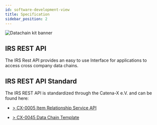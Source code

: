 ```yaml
---
id: software-development-view
title: Specification
sidebar_position: 2
---
```


![Datachain kit banner](@site/static/img/kits/data-chain/data-chain-kit-logo.svg)

## IRS REST API

The IRS Rest API provides an easy to use Interface for applications to access cross company data chains.

## IRS REST API  Standard

The IRS REST API is standardized through the Catena-X e.V. and can be found here:

- [> CX-0005 Item Relationship Service API](https://catena-x.net/de/standard-library)

- [> CX-0045 Data Chain Template](https://catena-x.net/de/standard-library)
